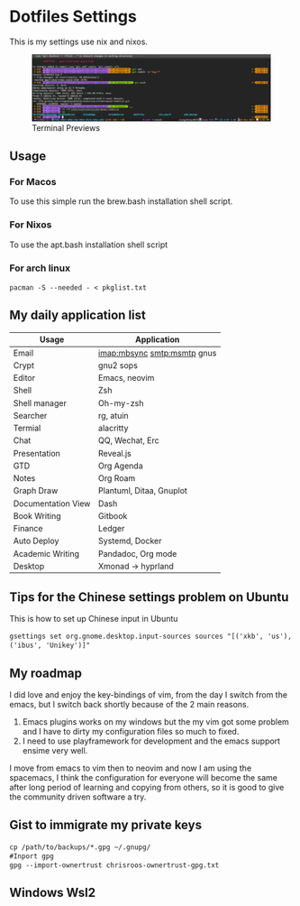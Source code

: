 # Dotfiles Settings

This is my settings use nix and nixos.

<figure id="fig:1">
<img src="./previews/terminal.png" />
<figcaption>Terminal Previews</figcaption>
</figure>

## Usage

### For Macos

To use this simple run the brew.bash installation shell script.

### For Nixos

To use the apt.bash installation shell script

### For arch linux

``` shell
pacman -S --needed - < pkglist.txt
```

## My daily application list

| Usage              | Application                     |
|--------------------|---------------------------------|
| Email              | <imap:mbsync> <smtp:msmtp> gnus |
| Crypt              | gnu2 sops                       |
| Editor             | Emacs, neovim                   |
| Shell              | Zsh                             |
| Shell manager      | Oh-my-zsh                       |
| Searcher           | rg, atuin                       |
| Termial            | alacritty                       |
| Chat               | QQ, Wechat, Erc                 |
| Presentation       | Reveal.js                       |
| GTD                | Org Agenda                      |
| Notes              | Org Roam                        |
| Graph Draw         | Plantuml, Ditaa, Gnuplot        |
| Documentation View | Dash                            |
| Book Writing       | Gitbook                         |
| Finance            | Ledger                          |
| Auto Deploy        | Systemd, Docker                 |
| Academic Writing   | Pandadoc, Org mode              |
| Desktop            | Xmonad -\> hyprland             |

## Tips for the Chinese settings problem on Ubuntu

This is how to set up Chinese input in Ubuntu

``` shell
gsettings set org.gnome.desktop.input-sources sources "[('xkb', 'us'), ('ibus', 'Unikey')]"
```

## My roadmap

I did love and enjoy the key-bindings of vim, from the day I switch from
the emacs, but I switch back shortly because of the 2 main reasons.

1.  Emacs plugins works on my windows but the my vim got some problem
    and I have to dirty my configuration files so much to fixed.
2.  I need to use playframework for development and the emacs support
    ensime very well.

I move from emacs to vim then to neovim and now I am using the
spacemacs, I think the configuration for everyone will become the same
after long period of learning and copying from others, so it is good to
give the community driven software a try.

## Gist to immigrate my private keys

``` shell
cp /path/to/backups/*.gpg ~/.gnupg/
#Inport gpg
gpg --import-ownertrust chrisroos-ownertrust-gpg.txt
```


## Windows Wsl2
